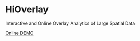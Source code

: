 # HiOverlay
Interactive and Online Overlay Analytics of Large Spatial Data

[Online DEMO](http://www.higis.org.cn:8080/hioverlay/)
